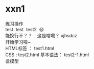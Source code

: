 # xxn1
练习操作
<br>test &nbsp;test &nbsp;test2 &nbsp;😆 
<br>能换行不？？&nbsp;&nbsp;&nbsp;&nbsp;这是啥嘞？ xjhsdcz
<br>开始学习啦~
<br> HTML标签 ： test1.html
<br> CSS :  test2.html  基本语法： test2-1.html
<br> 盒模型